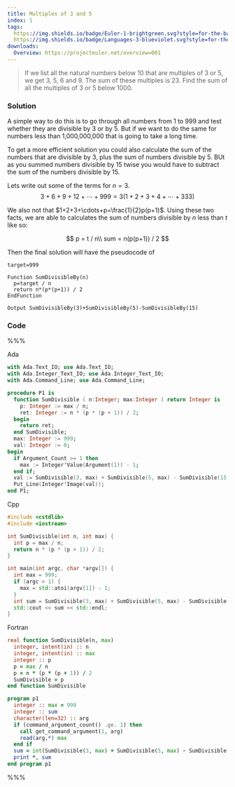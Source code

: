 ```yaml
---
title: Multiples of 3 and 5
index: 1
tags:
  https://img.shields.io/badge/Euler-1-brightgreen.svg?style=for-the-badge: https://projecteuler.net/problem=1
  https://img.shields.io/badge/Languages-3-blueviolet.svg?style=for-the-badge:
downloads:
  Overview: https://projecteuler.net/overview=001
---
```


> If we list all the natural numbers below $10$ that are multiples of $3$ or
> $5$, we get $3$, $5$, $6$ and $9$. The sum of these multiples is $23$.  Find
> the sum of all the multiples of $3$ or $5$ below $1000$.

### Solution

A simple way to do this is to go through all numbers from 1 to 999 and test
whether they are divisible by 3 or by 5. But if we want to do the same for
numbers less than 1,000,000,000 that is going to take a long time.

To get a more efficient solution you could also calculate the sum of the
numbers that are divisible by 3, plus the sum of numbers divisible by 5. BUt as
you summed numbers divisible by 15 twise you would have to subtract the sum of
the numbers divisible by 15.

Lets write out some of the terms for $n=3$.
$$
3+6+9+12+\cdots+999=3(1+2+3+4+\cdots+333)
$$

We also not that $1+2+3+\cdots+p=\frac{1}{2}p(p+1)$. Using these two facts, we
are able to calculates the sum of numbers divisible by $n$ less than $t$ like
so:

$$
p = t / n\\
sum = n(p(p+1)) / 2
$$

Then the final solution will have the pseudocode of
```
target=999

Function SumDivisibleBy(n)
  p=target / n
  return n*(p*(p+1)) / 2
EndFunction

Output SumDivisibleBy(3)+SumDivisibleBy(5)-SumDivisibleBy(15)
```

### Code

%%%

Ada
```ada
with Ada.Text_IO; use Ada.Text_IO;
with Ada.Integer_Text_IO; use Ada.Integer_Text_IO;
with Ada.Command_Line; use Ada.Command_Line;

procedure P1 is
  function SumDivisible ( n:Integer; max:Integer ) return Integer is
    p: Integer := max / n;
    ret: Integer := n * (p * (p + 1)) / 2;
  begin
    return ret;
  end SumDivisible;
  max: Integer := 999;
  val: Integer := 0;
begin
  if Argument_Count >= 1 then
    max := Integer'Value(Argument(1)) - 1;
  end if;
  val := SumDivisible(3, max) + SumDivisible(5, max) - SumDivisible(15, max);
  Put_Line(Integer'Image(val));
end P1;
```

Cpp
```cpp
#include <cstdlib>
#include <iostream>

int SumDivisible(int n, int max) {
  int p = max / n;
  return n * (p * (p + 1)) / 2;
}

int main(int argc, char *argv[]) {
  int max = 999;
  if (argc > 1) {
    max = std::atoi(argv[1]) - 1;
  }
  int sum = SumDivisible(3, max) + SumDivisible(5, max) - SumDivisible(15, max);
  std::cout << sum << std::endl;
}
```

Fortran
```fortran
real function SumDivisible(n, max)
  integer, intent(in) :: n
  integer, intent(in) :: max
  integer :: p
  p = max / n
  p = n * (p * (p + 1)) / 2
  SumDivisible = p
end function SumDivisible

program p1
  integer :: max = 999
  integer :: sum
  character(len=32) :: arg
  if (command_argument_count() .ge. 1) then
    call get_command_argument(1, arg)
    read(arg,*) max
  end if
  sum = int(SumDivisible(3, max) + SumDivisible(5, max) - SumDivisible(15, max))
  print *, sum
end program p1
```

%%%

